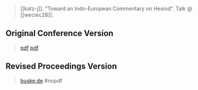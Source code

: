 > [[katz-j]]. "Toward an Indo-European Commentary on Hesiod". Talk @ [[weciec28]].

## Original Conference Version
> [pdf](https://ucla.app.box.com/v/weciec2016-katz)
> [pdf](a/katz-j2016.pdf)
## Revised Proceedings Version
> [buske.de](https://buske.de/proceedings-of-the-28th-annual-ucla-indo-european-conference.html)
> #nopdf 